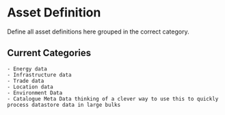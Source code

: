 # Asset Definition

Define all asset definitions here grouped in the correct category.

## Current Categories

    - Energy data
    - Infrastructure data
    - Trade data
    - Location data
    - Environment Data
    - Catalogue Meta Data thinking of a clever way to use this to quickly process datastore data in large bulks
